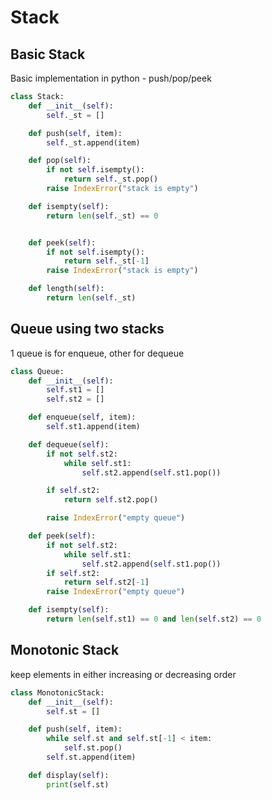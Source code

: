 # Stack

## Basic Stack
Basic implementation in python - push/pop/peek

```python
class Stack:
	def __init__(self):
		self._st = []

	def push(self, item):
		self._st.append(item)

	def pop(self):
		if not self.isempty():
			return self._st.pop()
		raise IndexError("stack is empty")

	def isempty(self):
		return len(self._st) == 0


	def peek(self):
		if not self.isempty():
			return self._st[-1]
		raise IndexError("stack is empty")

	def length(self):
		return len(self._st)
```


## Queue using two stacks
1 queue is for enqueue, other for dequeue

```python
class Queue:
	def __init__(self):
		self.st1 = []
		self.st2 = []

	def enqueue(self, item):
		self.st1.append(item)

	def dequeue(self):
		if not self.st2:
			while self.st1:
				self.st2.append(self.st1.pop())

		if self.st2:
			return self.st2.pop()

		raise IndexError("empty queue")

	def peek(self):
		if not self.st2:
			while self.st1:
				self.st2.append(self.st1.pop())
		if self.st2:
			return self.st2[-1]
		raise IndexError("empty queue")

	def isempty(self):
		return len(self.st1) == 0 and len(self.st2) == 0
```

## Monotonic Stack

keep elements in either increasing or decreasing order

```python
class MonotonicStack:
	def __init__(self):
		self.st = []

	def push(self, item):
		while self.st and self.st[-1] < item:
			self.st.pop()
		self.st.append(item)

	def display(self):
		print(self.st)
```

